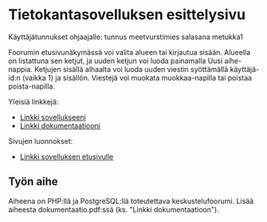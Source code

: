 # Tietokantasovelluksen esittelysivu

Käyttäjätunnukset ohjaajalle:
tunnus meetvurstimies
salasana metukka1

Foorumin etusivunäkymässä voi valita alueen tai kirjautua sisään. Alueella on listattuna sen ketjut, ja uuden ketjun voi luoda painamalla Uusi aihe-nappia. Ketjujen sisällä alhaalta voi luoda uuden viestin syöttämällä käyttäjä-id:n (vaikka 1) ja sisällön. Viestejä voi muokata muokkaa-napilla tai poistaa poista-napilla.

Yleisiä linkkejä:

* [Linkki sovellukseeni](http://peltonpa.users.cs.helsinki.fi/foorumi/)
* [Linkki dokumentaatiooni](doc/dokumentaatio.pdf)

Sivujen luonnokset:

* [Linkki sovelluksen etusivulle](http://peltonpa.users.cs.helsinki.fi/foorumi/etusivu)

## Työn aihe

Aiheena on PHP:llä ja PostgreSQL:llä toteutettava keskustelufoorumi. Lisää aiheesta dokumentaatio.pdf:ssä (ks. "Linkki dokumentaatioon").
